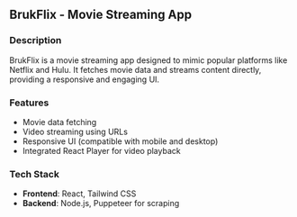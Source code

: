 
## BrukFlix - Movie Streaming App

### Description
BrukFlix is a movie streaming app designed to mimic popular platforms like Netflix and Hulu. It fetches movie data and streams content directly, providing a responsive and engaging UI.

### Features
- Movie data fetching
- Video streaming using URLs
- Responsive UI (compatible with mobile and desktop)
- Integrated React Player for video playback

### Tech Stack
- **Frontend**: React, Tailwind CSS
- **Backend**: Node.js, Puppeteer for scraping

